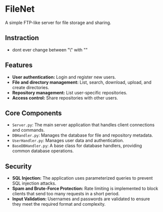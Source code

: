 # FileNet

A simple FTP-like server for file storage and sharing.
## Instraction

* dont ever change between "\\" with "\"

## Features

*   **User authentication:** Login and register new users.
*   **File and directory management:** List, search, download, upload, and create directories.
*   **Repository management:** List user-specific repositories.
*   **Access control:** Share repositories with other users.

## Core Components

*   `Server.py`: The main server application that handles client connections and commands.
*   `DBHandler.py`: Manages the database for file and repository metadata.
*   `UserHandler.py`: Manages user data and authentication.
*   `BaseDBHandler.py`: A base class for database handlers, providing common database operations.

## Security

*   **SQL Injection:** The application uses parameterized queries to prevent SQL injection attacks.
*   **Spam and Brute-Force Protection:** Rate limiting is implemented to block clients that send too many requests in a short period.
*   **Input Validation:** Usernames and passwords are validated to ensure they meet the required format and complexity.

